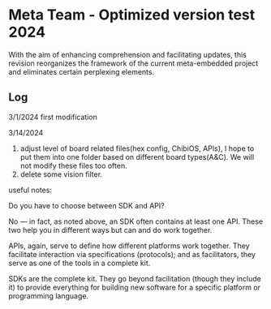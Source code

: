 # Meta Team - Optimized version test 2024
With the aim of enhancing comprehension and facilitating updates, this revision reorganizes the framework of the current meta-embedded project and eliminates certain perplexing elements.

## Log
3/1/2024
first modification

3/14/2024
1. adjust level of board related files(hex config, ChibiOS, APIs), I hope to put them into one folder based on different board types(A&C). We will not modify these files too often.
2. delete some vision filter.

useful notes:

Do you have to choose between SDK and API?

No — in fact, as noted above, an SDK often contains at least one API. These two help you in different ways but can and do work together.

APIs, again, serve to define how different platforms work together. They facilitate interaction via specifications (protocols); and as facilitators, they serve as one of the tools in a complete kit.

SDKs are the complete kit. They go beyond facilitation (though they include it) to provide everything for building new software for a specific platform or programming language.